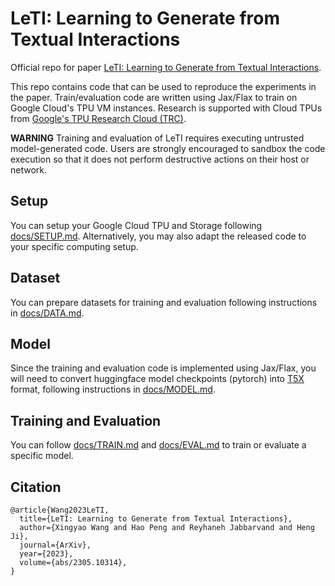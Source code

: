 # LeTI: Learning to Generate from Textual Interactions

Official repo for paper [LeTI: Learning to Generate from Textual Interactions](https://arxiv.org/abs/2305.10314).

This repo contains code that can be used to reproduce the experiments in the paper. Train/evaluation code are written using Jax/Flax to train on Google Cloud's TPU VM instances.
Research is supported with Cloud TPUs from [Google's TPU Research Cloud (TRC)](https://sites.research.google/trc/about/).

**WARNING**
Training and evaluation of LeTI requires executing untrusted model-generated code. Users are strongly encouraged to sandbox the code execution so that it does not perform destructive actions on their host or network.

## Setup

You can setup your Google Cloud TPU and Storage following [docs/SETUP.md](docs/SETUP.md). Alternatively, you may also adapt the released code to your specific computing setup.

## Dataset

You can prepare datasets for training and evaluation following instructions in [docs/DATA.md](docs/DATA.md).

## Model

Since the training and evaluation code is implemented using Jax/Flax, you will need to convert huggingface model checkpoints (pytorch) into [T5X](https://github.com/google-research/t5x) format, following instructions in [docs/MODEL.md](docs/MODEL.md).

## Training and Evaluation

You can follow [docs/TRAIN.md](docs/TRAIN.md) and [docs/EVAL.md](docs/EVAL.md) to train or evaluate a specific model.


## Citation

```
@article{Wang2023LeTI,
  title={LeTI: Learning to Generate from Textual Interactions},
  author={Xingyao Wang and Hao Peng and Reyhaneh Jabbarvand and Heng Ji},
  journal={ArXiv},
  year={2023},
  volume={abs/2305.10314},
}
```

